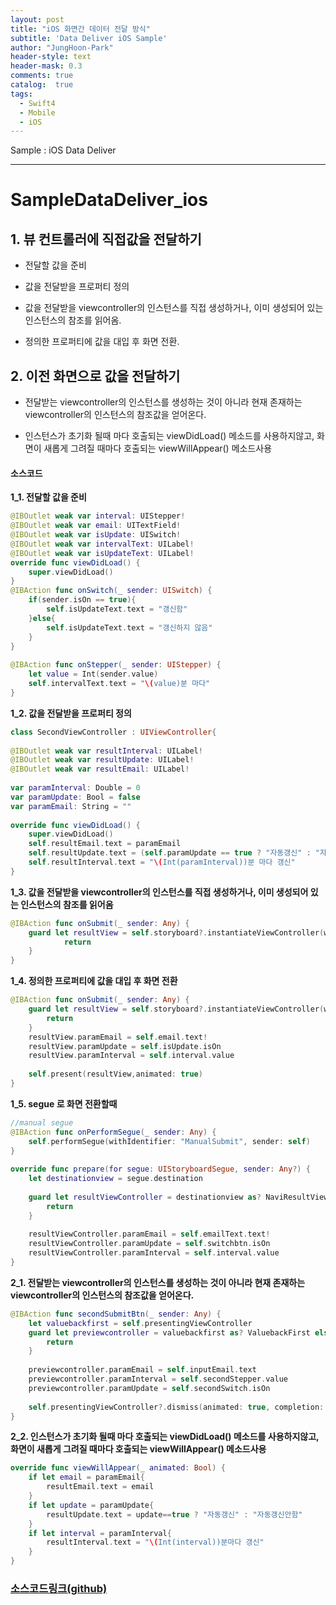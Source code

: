 ```yaml
---
layout: post
title: "iOS 화면간 데이터 전달 방식"
subtitle: 'Data Deliver iOS Sample'
author: "JungHoon-Park"
header-style: text
header-mask: 0.3
comments: true
catalog:  true
tags:
  - Swift4
  - Mobile
  - iOS
---
```


Sample : iOS Data Deliver

---

# SampleDataDeliver_ios  
  
## 1. 뷰 컨트롤러에 직접값을 전달하기

   - 전달할 값을 준비
  
   - 값을 전달받을 프로퍼티 정의
  
   - 값을 전달받을 viewcontroller의 인스턴스를 직접 생성하거나, 이미 생성되어 있는 인스턴스의 참조를 읽어옴. 
  
   - 정의한 프로퍼티에 값을 대입 후 화면 전환. 

## 2. 이전 화면으로 값을 전달하기

 - 전달받는 viewcontroller의 인스턴스를 생성하는 것이 아니라 현재 존재하는 viewcontroller의 인스턴스의 참조값을 얻어온다.
  
 - 인스턴스가 초기화 될때 마다 호출되는 viewDidLoad() 메소드를 사용하지않고, 화면이 새롭게 그려질 때마다 호출되는 viewWillAppear() 메소드사용
    
#### 소스코드

**1_1. 전달할 값을 준비**

```swift
@IBOutlet weak var interval: UIStepper!
@IBOutlet weak var email: UITextField!
@IBOutlet weak var isUpdate: UISwitch!
@IBOutlet weak var intervalText: UILabel!
@IBOutlet weak var isUpdateText: UILabel!
override func viewDidLoad() {
    super.viewDidLoad()
}
@IBAction func onSwitch(_ sender: UISwitch) {
    if(sender.isOn == true){
        self.isUpdateText.text = "갱신함"
    }else{
        self.isUpdateText.text = "갱신하지 않음"
    }
}
    
@IBAction func onStepper(_ sender: UIStepper) {
    let value = Int(sender.value)
    self.intervalText.text = "\(value)분 마다"
}
```
**1_2. 값을 전달받을 프로퍼티 정의**
```swift
class SecondViewController : UIViewController{
    
@IBOutlet weak var resultInterval: UILabel!
@IBOutlet weak var resultUpdate: UILabel!
@IBOutlet weak var resultEmail: UILabel!
    
var paramInterval: Double = 0
var paramUpdate: Bool = false
var paramEmail: String = ""
    
override func viewDidLoad() {
    super.viewDidLoad()
    self.resultEmail.text = paramEmail
    self.resultUpdate.text = (self.paramUpdate == true ? "자동갱신" : "자동갱신안함")
    self.resultInterval.text = "\(Int(paramInterval))분 마다 갱신"
}
```

**1_3. 값을 전달받을 viewcontroller의 인스턴스를 직접 생성하거나, 이미 생성되어 있는 인스턴스의 참조를 읽어옴**
```swift
@IBAction func onSubmit(_ sender: Any) {
    guard let resultView = self.storyboard?.instantiateViewController(withIdentifier: "SecondViewController") as? SecondViewController else{
            return
    }
}
```
**1_4. 정의한 프로퍼티에 값을 대입 후 화면 전환**
```swift
@IBAction func onSubmit(_ sender: Any) {
    guard let resultView = self.storyboard?.instantiateViewController(withIdentifier: "SecondViewController") as? SecondViewController else{
        return
    }
    resultView.paramEmail = self.email.text!
    resultView.paramUpdate = self.isUpdate.isOn
    resultView.paramInterval = self.interval.value
        
    self.present(resultView,animated: true)
}
```
**1_5. segue 로 화면 전환할때**
```swift
//manual segue
@IBAction func onPerformSegue(_ sender: Any) {
    self.performSegue(withIdentifier: "ManualSubmit", sender: self)
}
    
override func prepare(for segue: UIStoryboardSegue, sender: Any?) {
    let destinationview = segue.destination
        
    guard let resultViewController = destinationview as? NaviResultViewController else{
        return
    }
        
    resultViewController.paramEmail = self.emailText.text!
    resultViewController.paramUpdate = self.switchbtn.isOn
    resultViewController.paramInterval = self.interval.value
}
```

**2_1. 전달받는 viewcontroller의 인스턴스를 생성하는 것이 아니라 현재 존재하는 viewcontroller의 인스턴스의 참조값을 얻어온다.**
```swift
@IBAction func secondSubmitBtn(_ sender: Any) {
    let valuebackfirst = self.presentingViewController
    guard let previewcontroller = valuebackfirst as? ValuebackFirst else{
        return
    }
        
    previewcontroller.paramEmail = self.inputEmail.text
    previewcontroller.paramInterval = self.secondStepper.value
    previewcontroller.paramUpdate = self.secondSwitch.isOn
        
    self.presentingViewController?.dismiss(animated: true, completion: nil)
}
```

**2_2. 인스턴스가 초기화 될때 마다 호출되는 viewDidLoad() 메소드를 사용하지않고, 화면이 새롭게 그려질 때마다 호출되는 viewWillAppear() 메소드사용**
```swift
override func viewWillAppear(_ animated: Bool) {
    if let email = paramEmail{
        resultEmail.text = email
    }
    if let update = paramUpdate{
        resultUpdate.text = update==true ? "자동갱신" : "자동갱신안함"
    }
    if let interval = paramInterval{
        resultInterval.text = "\(Int(interval))분마다 갱신"
    }
}
```

### [소스코드링크(github)](https://github.com/Junghun0/SampleDataDeliver_ios.git)

    
